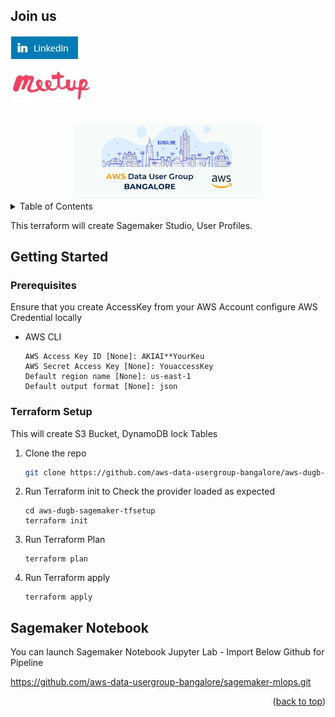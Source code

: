 
<a name="readme-top"></a>

## Join us


[![LinkedIn][linkedin-aws-dugb]][linkedin-url]



[![Meetup][meetup-aws-dugb]][meetup-aws-dugb-url]

<br />
<div align="center">
    <img src="https://raw.githubusercontent.com/aws-data-usergroup-bangalore/aws-dugb-images/main/aws-dugb.png" width="300">
</div>

<!-- TABLE OF CONTENTS -->
<details>
  <summary>Table of Contents</summary>
  <ol>
    <li>
      <a href="#getting-started">Getting Started</a>
      <ul>
        <li><a href="#prerequisites">Prerequisites</a></li>
        <li><a href="#terraform-setup">Terraform Setup</a></li>
      </ul>
    </li>
    <li><a href="#sagemaker-notebook">Sagemaker Notebook</a></li>
  </ol>
</details>



<!-- ABOUT THE PROJECT -->

This terraform will create Sagemaker Studio, User Profiles.

<!-- GETTING STARTED -->
## Getting Started


### Prerequisites

Ensure that you create AccessKey from your AWS Account configure AWS Credential locally
* AWS CLI
  ```aws configure
  AWS Access Key ID [None]: AKIAI**YourKeu
  AWS Secret Access Key [None]: YouaccessKey
  Default region name [None]: us-east-1
  Default output format [None]: json
  ```

### Terraform Setup

This will create S3 Bucket, DynamoDB lock Tables

1. Clone the repo
   ```sh
   git clone https://github.com/aws-data-usergroup-bangalore/aws-dugb-sagemaker-tfsetup.git
   ```
2. Run Terraform init to Check the provider loaded as expected
   ``` 
   cd aws-dugb-sagemaker-tfsetup
   terraform init
   ```
3. Run Terraform Plan
   ```
   terraform plan
   ```
4. Run Terraform apply
   ```
   terraform apply
   ```
   
## Sagemaker Notebook

You can launch Sagemaker Notebook Jupyter Lab - Import Below Github for Pipeline

https://github.com/aws-data-usergroup-bangalore/sagemaker-mlops.git



<p align="right">(<a href="#readme-top">back to top</a>)</p>




[linkedin-aws-dugb]: https://github.com/aws-data-usergroup-bangalore/aws-dugb-images/blob/main/linkedin.JPG?raw=true
[linkedin-url]: https://www.linkedin.com/company/aws-data-user-group-bangalore
[meetup-aws-dugb]: https://raw.githubusercontent.com/aws-data-usergroup-bangalore/aws-dugb-images/main/meetup_logo.JPG
[meetup-aws-dugb-url]: https://www.meetup.com/aws-data-user-group-bangalore

[awsdugb-image]: https://secure.meetupstatic.com/photos/event/3/6/1/2/clean_509113842.jpeg
